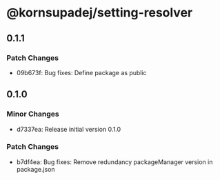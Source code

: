 # @kornsupadej/setting-resolver

## 0.1.1

### Patch Changes

- 09b673f: Bug fixes: Define package as public

## 0.1.0

### Minor Changes

- d7337ea: Release initial version 0.1.0

### Patch Changes

- b7df4ea: Bug fixes: Remove redundancy packageManager version in package.json
